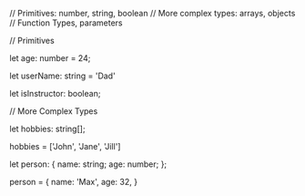 // Primitives: number, string, boolean
// More complex types: arrays, objects
// Function Types, parameters

// Primitives

let age: number = 24;

let userName: string = 'Dad'

let isInstructor: boolean;

// More Complex Types

let hobbies: string[];

hobbies = ['John', 'Jane', 'Jill']

let person: {
name: string;
age: number;
};

person = {
name: 'Max',
age: 32,
}
